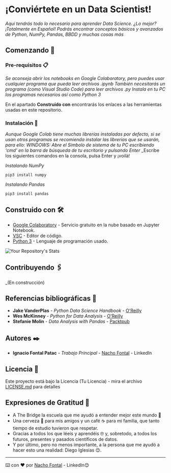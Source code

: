 # ¡Conviértete en un Data Scientist!

_Aquí tendrás todo lo necesario para aprender Data Science. ¿Lo mejor? ¡Totalmente en Español!_
_Podrás encontrar conceptos básicos y avanzados de Python, NumPy, Pandas, BBDD y muchas cosas más_

## Comenzando 🚀

### Pre-requisitos 📋

_Se aconseja abrir los notebooks en Google Colaboratory, pero puedes usar cualquier programa que pueda leer archivos .ipynb_
_También necesitarás un programa (como Visual Studio Code) para leer archivos .py_
_Instala en tu PC los programas necesarios así como Python 3_

En el apartado **Construído con** encontrarás los enlaces a las herramientas usadas en este repositorio.


### Instalación 🔧

_Aunque Google Colab tiene muchas librerías instaladas por defecto, si se usan otros programas se recomienda instalar las librerías que se usarán,_
_para ello:_
_WINDOWS:_
_Abre el Símbolo de sistema de tu PC escribiendo 'cmd' en la barra de búsqueda de tu escritorio y pulsando Enter_
_Escribe los siguientes comandos en la consola, pulsa Enter y ¡voilà!


_Instalando NumPy_

```
pip3 install numpy
```

_Instalando Pandas_

```
pip3 install pandas
```

## Construido con 🛠️


* [Google Colaboratory](https://research.google.com/colaboratory/) - Servicio gratuito en la nube basado en Jupyter Notebook.
* [VSC](https://code.visualstudio.com/download) - Editor de código.
* [Python 3](https://www.python.org/downloads/) - Lenguaje de programación usado.


![Your Repository's Stats](https://github-readme-stats.vercel.app/api/top-langs/?username=iafp613&theme=blue-green)


## Contribuyendo 🖇️

_(En construcción)

## Referencias bibliográficas 📖

* **Jake VanderPlas** - *Python Data Science Handbook* - [O'Reilly](https://www.oreilly.com/library/view/python-data-science/9781491912126/)
* **Wes McKinney** - *Python for Data Analysis* - [O'Reilly](https://www.oreilly.com/library/view/python-for-data/9781491957653/)
* **Stefanie Molin** - *Data Analysis with Pandas* - [Packtpub](https://www.packtpub.com/product/hands-on-data-analysis-with-pandas/9781789615326)


## Autores ✒️

* **Ignacio Fontal Patac** - *Trabajo Principal* - [Nacho Fontal](www.linkedin.com/in/iafp) - LinkedIn

## Licencia 📄

Este proyecto está bajo la Licencia (Tu Licencia) - mira el archivo [LICENSE.md](LICENSE.md) para detalles

## Expresiones de Gratitud 🎁

* A The Bridge la escuela que me ayudó a entender mejor este mundo 📢
* Una cerveza 🍺 para mis amigos y un café ☕ para mi familia, que tanto tiempo de estudio tuvieron que respetar. 
* Gracias a todos los que léeis y aprendéis 🤓 y, sobretodo, a todos los futuros, presentes y pasados científicos de datos.
* Y por último, pero no menos importante, a la persona que me ayudó a hacer esto una realidad: Diego Iglesias 😊.



---
⌨️ con ❤️ por [Nacho Fontal](www.linkedin.com/in/iafp) - LinkedIn😊
